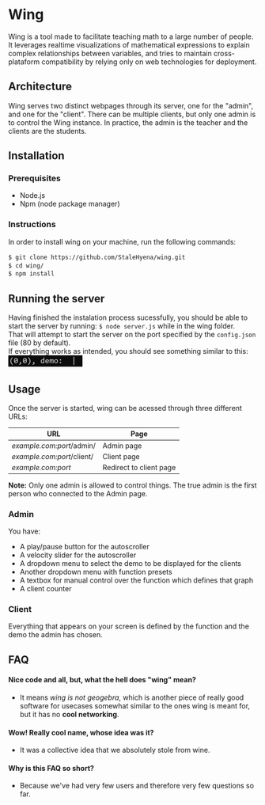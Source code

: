 # Wing
Wing is a tool made to facilitate teaching math to a large number of people.
It leverages realtime visualizations of mathematical expressions to explain complex
relationships between variables, and tries to maintain cross-plataform compatibility
by relying only on web technologies for deployment.

## Architecture
Wing serves two distinct webpages through its server, one for the "admin",
and one for the "client". There can be multiple clients, but only one admin is to
control the Wing instance.
In practice, the admin is the teacher and the clients are the students.

## Installation
### Prerequisites
* Node.js
* Npm (node package manager)
### Instructions
In order to install wing on your machine, run the following commands:
```bash
$ git clone https://github.com/StaleHyena/wing.git
$ cd wing/
$ npm install
```
## Running the server
Having finished the instalation process sucessfully, you should be able to start the server by running:
``
$ node server.js
``
while in the wing folder.<br/>
That will attempt to start the server on the port specified by the ``config.json`` file (80 by default).<br/>
If everything works as intended, you should see something similar to this:
<img src="https://github.com/StaleHyena/wing/blob/readme-dev/assets/server_start.gif" width="150" height="23"><br/>

## Usage
Once the server is started, wing can be acessed through three different URLs:<br/>

URL | Page
--- | ---
_example.com:port_/admin/ | Admin page
_example.com:port_/client/ | Client page
_example.com:port_ | Redirect to client page<br/>

**Note:** Only one admin is allowed to control things. The true admin is the first person who connected to the Admin page.
### Admin
You have:<br/>
* A play/pause button for the autoscroller
* A velocity slider for the autoscroller
* A dropdown menu to select the demo to be displayed for the clients
* Another dropdown menu with function presets
* A textbox for manual control over the function which defines that graph
* A client counter
### Client
Everything that appears on your screen is defined by the function and the demo the admin has chosen.
## FAQ
#### Nice code and all, but, what the hell does "wing" mean?
* It means _wing is not geogebra_, which is another piece of really good software for usecases somewhat similar to the ones wing is meant for, but it has no **cool networking**.
#### Wow! Really cool name, whose idea was it?
* It was a collective idea that we absolutely stole from wine.
#### Why is this FAQ so short?
* Because we've had very few users and therefore very few questions so far.

